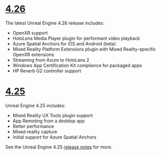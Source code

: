 # [4.26](#tab/ue426)

The latest Unreal Engine 4.26 release includes:
* OpenXR support
* HoloLens Media Player plugin for performant video playback
* Azure Spatial Anchors for iOS and Android (beta)
* Mixed Reality Platform Extensions plugin with Mixed Reality-specific OpenXR extensions
* Streaming from Azure to HoloLens 2
* Windows App Certification Kit compliance for packaged apps
* HP Reverb G2 controller support

# [4.25](#tab/ue425)

Unreal Engine 4.25 includes:
* Mixed Reality UX Tools plugin support
* App Remoting from a desktop app
* Better performance
* Mixed reality capture
* Initial support for Azure Spatial Anchors

See the Unreal Engine 4.25 <a href="https://docs.unrealengine.com/Support/Builds/ReleaseNotes/4_25/index.html" target="_blank" title="Unreal Engine 4.25 release notes">release notes</a> for more. 

